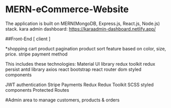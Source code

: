 # MERN-eCommerce-Website
The application is built on MERN(MongoDB, Express.js, React.js, Node.js) stack.
kara admin dashboard: https://karaadmin-dashboard.netlify.app/

##Front-End [ client ]

*shopping cart
product pagination
product sort feature based on color, size, price.
stripe payment method
 
This includes these technologies:
Material UI library
redux toolkit
redux persist
antd library
axios
react bootstrap
react router dom
styled components


















JWT authentication
Stripe Payments
Redux
Redux Toolkit
SCSS
styled components
Protected Routes

#Admin area to manage customers, products & orders


